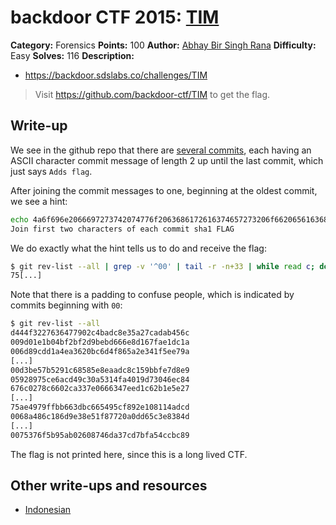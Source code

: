 # backdoor CTF 2015: [TIM](https://backdoor.sdslabs.co/challenges/TIM)

**Category:** Forensics
**Points:** 100
**Author:** [Abhay Bir Singh Rana](https://backdoor.sdslabs.co/users/nemo)
**Difficulty:** Easy
**Solves:** 116
**Description:** 

* <https://backdoor.sdslabs.co/challenges/TIM>

> Visit <https://github.com/backdoor-ctf/TIM> to get the flag.

## Write-up

We see in the github repo that there are [several commits](https://github.com/backdoor-ctf/TIM/commits/master), each having an ASCII character commit message of length 2 up until the last commit, which just says `Adds flag`.

After joining the commit messages to one, beginning at the oldest commit, we see a hint:

```bash
echo 4a6f696e2066697273742074776f2063686172616374657273206f66206561636820636f6d6d6974207368613120464c4147 | xxd -r -p
Join first two characters of each commit sha1 FLAG
```

We do exactly what the hint tells us to do and receive the flag:

```bash
$ git rev-list --all | grep -v '^00' | tail -r -n+33 | while read c; do echo -n ${c::2}; done
75[...]
```

Note that there is a padding to confuse people, which is indicated by commits beginning with `00`:

```bash
$ git rev-list --all 
d444f3227636477902c4badc8e35a27cadab456c
009d01e1b04bf2bf2d9bebd666e8d167fae1dc1a
006d89cdd1a4ea3620bc6d4f865a2e341f5ee79a
[...]
00d3be57b5291c68585e8eaadc8c159bbfe7d8e9
05928975ce6acd49c30a5314fa4019d73046ec84
676c0278c6602ca337e0666347eed1c62b1e5e27
[...]
75ae4979ffbb663dbc665495cf892e108114adcd
0068a486c186d9e38e51f87720a0dd65c3e8384d
[...]
0075376f5b95ab02608746da37cd7bfa54ccbc89
```

The flag is not printed here, since this is a long lived CTF.

## Other write-ups and resources

* [Indonesian](https://docs.google.com/document/d/1aAllg6gpMRFi0SMJv18rXbJLSI-yzro3UGABim1eNo4/edit)
